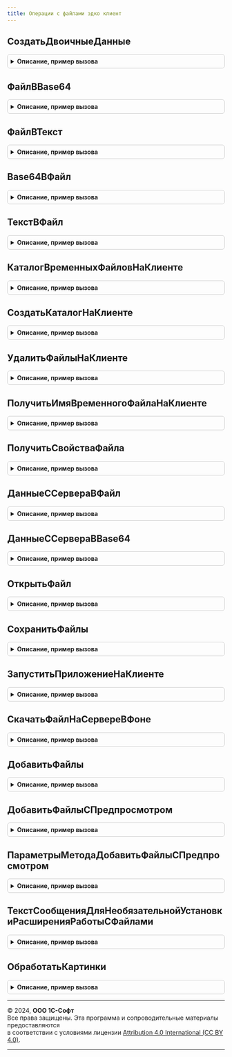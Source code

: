 ```yaml
---
title: Операции с файлами эдко клиент
---
```



## СоздатьДвоичныеДанные
<details style="margin: 1em 0; padding: 0.5em; border: 1px solid #ccc; border-radius: 6px;">

<summary style="font-weight: bold; cursor: pointer;">Описание, пример вызова</summary>

```bsl

// Создает объект для работы с файлами. При необходимо компонента будет установлена.
//
// Параметры:
//  ОповещениеОЗавершении  - ОписаниеОповещения - описание процедуры, принимающей результат.
//    Результат - Структура:
//      * Выполнено      - Булево - если Истина, то процедура успешно выполнена и получен результат, иначе см. ОписаниеОшибки.
//      * ДвоичныеДанные - AddIn  - объект используемый для работы с файлами. Работать напрямую с объектом запрещено.
//      * ОписаниеОшибки - Булево - описание ошибки выполнения.
//
//
//  ВыводитьСообщения - Булево - устанавливает признак необходимости выводить сообщения об ошибках.
//
Процедура СоздатьДвоичныеДанные(ОповещениеОЗавершении, ВыводитьСообщения = Истина) Экспорт
```

Пример вызова
```bsl
ОперацииСФайламиЭДКОКлиент.СоздатьДвоичныеДанные(ОповещениеОЗавершении, ВыводитьСообщения);
```
</details>

## ФайлВBase64
<details style="margin: 1em 0; padding: 0.5em; border: 1px solid #ccc; border-radius: 6px;">

<summary style="font-weight: bold; cursor: pointer;">Описание, пример вызова</summary>

```bsl

// Преобразует файл в строку Base64.
//
// Параметры:
//  ОповещениеОЗавершении - ОписаниеОповещения - описание процедуры, принимающей результат.
//    Результат - Структура:
//      * Выполнено      - Булево - если Истина, то процедура успешно выполнена и получен результат, иначе см. ОписаниеОшибки.
//      * ДвоичныеДанные - AddIn  - объект используемый для работы с файлами. Работать напрямую с объектом запрещено.
//      * ОписаниеОшибки - Строка - описание ошибки выполнения.
//      * СтрокаBase64   - Строка - файл преобразованный в Base64.
//
//  ИмяФайла          - Строка - файл, который необходимо преобразовать в  строку Base64.
//
//  ВыводитьСообщения - Булево - устанавливает признак необходимости выводить сообщения об ошибках.
//
//  ДвоичныеДанные    - AddIn  - объект используемый для работы с файлами. Если не задан, то будет создан новый.
//
//  ПроверятьСуществование - Булево - если необходимо, то будет установлено расширение работы с файлами для проверки существования
//
Процедура ФайлВBase64(ОповещениеОЗавершении, ИмяФайла, ВыводитьСообщения = Истина, ДвоичныеДанные = Неопределено, ПроверятьСуществование = Истина) Экспорт
```

Пример вызова
```bsl
ОперацииСФайламиЭДКОКлиент.ФайлВBase64(ОповещениеОЗавершении, ИмяФайла, ВыводитьСообщения, ДвоичныеДанные, ПроверятьСуществование);
```
</details>

## ФайлВТекст
<details style="margin: 1em 0; padding: 0.5em; border: 1px solid #ccc; border-radius: 6px;">

<summary style="font-weight: bold; cursor: pointer;">Описание, пример вызова</summary>

```bsl

// Читает файл как текст.
//
// Параметры:
//  ОповещениеОЗавершении - ОписаниеОповещения - описание процедуры, принимающей результат.
//    Результат - Структура:
//      * Выполнено      - Булево - если Истина, то процедура успешно выполнена и получен результат, иначе см. ОписаниеОшибки.
//      * ДвоичныеДанные - AddIn  - объект используемый для работы с файлами. Работать напрямую с объектом запрещено.
//      * ОписаниеОшибки - Строка - описание ошибки выполнения.
//      * Текст          - Строка - текст из файла.
//
//  ИмяФайла          - Строка - файл, который необходимо преобразовать в  строку Base64.
//
//  КодировкаТекста   - Строка - указывается кодировка текста в открываемом файле.
//
//  ВыводитьСообщения - Булево - устанавливает признак необходимости выводить сообщения об ошибках.
//
//  ДвоичныеДанные    - AddIn  - объект используемый для работы с файлами. Если не задан, то будет создан новый.
//
Процедура ФайлВТекст(ОповещениеОЗавершении, ИмяФайла, КодировкаТекста = "utf-8", ВыводитьСообщения = Истина, ДвоичныеДанные = Неопределено) Экспорт
```

Пример вызова
```bsl
ОперацииСФайламиЭДКОКлиент.ФайлВТекст(ОповещениеОЗавершении, ИмяФайла, КодировкаТекста, ВыводитьСообщения, ДвоичныеДанные);
```
</details>

## Base64ВФайл
<details style="margin: 1em 0; padding: 0.5em; border: 1px solid #ccc; border-radius: 6px;">

<summary style="font-weight: bold; cursor: pointer;">Описание, пример вызова</summary>

```bsl

// Преобразует строку Base64 в файл.
//
// Параметры:
//  ОповещениеОЗавершении - ОписаниеОповещения - описание процедуры, принимающей результат.
//    Результат - Структура:
//      * Выполнено      - Булево - если Истина, то процедура успешно выполнена и получен результат, иначе см. ОписаниеОшибки.
//      * ДвоичныеДанные - AddIn  - объект используемый для работы с файлами. Работать напрямую с объектом запрещено.
//      * ОписаниеОшибки - Строка - описание ошибки выполнения.
//      * ИмяФайла       - Строка - имя файла, в который был сохранен результат.
//
//  СтрокаBase64          - Строка - строка Base64, которую необходимо преобразовать в файл.
//
//  ИмяФайлаИлиРасширение - Строка - имя файла, в который необходимо сохранить результат.
//                                   Также можно указать только расширение создаваемого файла - ".расширение".
//
//  ВыводитьСообщения     - Булево - устанавливает признак необходимости выводить сообщения об ошибках.
//
//  ДвоичныеДанные        - AddIn  - объект используемый для работы с файлами. Если не задан, то будет создан новый.
//
Процедура Base64ВФайл(ОповещениеОЗавершении, СтрокаBase64, ИмяФайлаИлиРасширение = Неопределено, ВыводитьСообщения = Истина, ДвоичныеДанные = Неопределено) Экспорт
```

Пример вызова
```bsl
ОперацииСФайламиЭДКОКлиент.Base64ВФайл(ОповещениеОЗавершении, СтрокаBase64, ИмяФайлаИлиРасширение, ВыводитьСообщения, ДвоичныеДанные);
```
</details>

## ТекстВФайл
<details style="margin: 1em 0; padding: 0.5em; border: 1px solid #ccc; border-radius: 6px;">

<summary style="font-weight: bold; cursor: pointer;">Описание, пример вызова</summary>

```bsl

// Сохраняет текст в файл.
//
// Параметры:
//  ОповещениеОЗавершении - ОписаниеОповещения - описание процедуры, принимающей результат.
//    Результат - Структура:
//      * Выполнено      - Булево - если Истина, то процедура успешно выполнена и получен результат, иначе см. ОписаниеОшибки.
//      * ДвоичныеДанные - AddIn  - объект используемый для работы с файлами. Работать напрямую с объектом запрещено.
//      * ОписаниеОшибки - Строка - описание ошибки выполнения.
//      * ИмяФайла       - Строка - имя файла, в который был сохранен результат.
//
//  Текст                 - Строка - текст, которую необходимо записать в файл.
//
//  ИмяФайлаИлиРасширение - Строка - имя файла, в который необходимо сохранить результат.
//                                   Также можно указать только расширение создаваемого файла - ".расширение".
//
//  ВыводитьСообщения     - Булево - устанавливает признак необходимости выводить сообщения об ошибках.
//
//  ДвоичныеДанные        - AddIn  - объект используемый для работы с файлами. Если не задан, то будет создан новый.
//
Процедура ТекстВФайл(ОповещениеОЗавершении, Текст, ИмяФайлаИлиРасширение = Неопределено, ВыводитьСообщения = Истина, ДвоичныеДанные = Неопределено) Экспорт
```

Пример вызова
```bsl
ОперацииСФайламиЭДКОКлиент.ТекстВФайл(ОповещениеОЗавершении, Текст, ИмяФайлаИлиРасширение, ВыводитьСообщения, ДвоичныеДанные);
```
</details>

## КаталогВременныхФайловНаКлиенте
<details style="margin: 1em 0; padding: 0.5em; border: 1px solid #ccc; border-radius: 6px;">

<summary style="font-weight: bold; cursor: pointer;">Описание, пример вызова</summary>

```bsl

// Получает имя каталога, который используется программой для размещения временных файлов.
//
// Параметры:
//  ОповещениеОЗавершении - ОписаниеОповещения - описание процедуры, принимающей результат.
//    Результат - Структура:
//      * Выполнено      - Булево - если Истина, то процедура успешно выполнена и получен результат, иначе см. ОписаниеОшибки.
//      * ДвоичныеДанные - AddIn  - объект используемый для работы с файлами. Работать напрямую с объектом запрещено.
//      * ОписаниеОшибки - Строка - описание ошибки выполнения.
//      * ИмяКаталога    - Строка - имя каталога временных файлов пользователя, от имени которого запущено приложение.
//
//  ВыводитьСообщения - Булево - устанавливает признак необходимости выводить сообщения об ошибках.
//
//  ДвоичныеДанные    - AddIn  - объект используемый для работы с файлами. Если не задан, то будет создан новый.
//
Процедура КаталогВременныхФайловНаКлиенте(ОповещениеОЗавершении, ВыводитьСообщения = Истина, ДвоичныеДанные = Неопределено) Экспорт
```

Пример вызова
```bsl
ОперацииСФайламиЭДКОКлиент.КаталогВременныхФайловНаКлиенте(ОповещениеОЗавершении, ВыводитьСообщения, ДвоичныеДанные);
```
</details>

## СоздатьКаталогНаКлиенте
<details style="margin: 1em 0; padding: 0.5em; border: 1px solid #ccc; border-radius: 6px;">

<summary style="font-weight: bold; cursor: pointer;">Описание, пример вызова</summary>

```bsl

// Создает новый каталог в каталоге временных файлов.
//
// Параметры:
//  ОповещениеОЗавершении - ОписаниеОповещения - описание процедуры, принимающей результат.
//    Результат - Структура:
//      * Выполнено      - Булево - если Истина, то процедура успешно выполнена и получен результат, иначе см. ОписаниеОшибки.
//      * ДвоичныеДанные - AddIn  - объект используемый для работы с файлами. Работать напрямую с объектом запрещено.
//      * ОписаниеОшибки - Строка - описание ошибки выполнения.
//      * ИмяКаталога    - Строка - полное имя созданного каталога.
//
//  ВыводитьСообщения - Булево - устанавливает признак необходимости выводить сообщения об ошибках.
//
//  ДвоичныеДанные    - AddIn  - объект используемый для работы с файлами. Если не задан, то будет создан новый.
//
Процедура СоздатьКаталогНаКлиенте(ОповещениеОЗавершении, ВыводитьСообщения = Истина, ДвоичныеДанные = Неопределено) Экспорт
```

Пример вызова
```bsl
ОперацииСФайламиЭДКОКлиент.СоздатьКаталогНаКлиенте(ОповещениеОЗавершении, ВыводитьСообщения, ДвоичныеДанные);
```
</details>

## УдалитьФайлыНаКлиенте
<details style="margin: 1em 0; padding: 0.5em; border: 1px solid #ccc; border-radius: 6px;">

<summary style="font-weight: bold; cursor: pointer;">Описание, пример вызова</summary>

```bsl

// Удаляет указанные файлы.
//
// Параметры:
//  ОповещениеОЗавершении - ОписаниеОповещения - описание процедуры, принимающей результат.
//    Результат - Структура:
//      * Выполнено      - Булево - если Истина, то процедура успешно выполнена и получен результат, иначе см. ОписаниеОшибки.
//      * ОписаниеОшибки - Строка - описание ошибки выполнения.
//
//  Путь              - Строка - путь к удаляемым файлам.
//
//  ВыводитьСообщения - Булево - устанавливает признак необходимости выводить сообщения об ошибках.
//
Процедура УдалитьФайлыНаКлиенте(ОповещениеОЗавершении = Неопределено, Путь, ВыводитьСообщения = Ложь) Экспорт
```

Пример вызова
```bsl
ОперацииСФайламиЭДКОКлиент.УдалитьФайлыНаКлиенте(ОповещениеОЗавершении, Путь, ВыводитьСообщения);
```
</details>

## ПолучитьИмяВременногоФайлаНаКлиенте
<details style="margin: 1em 0; padding: 0.5em; border: 1px solid #ccc; border-radius: 6px;">

<summary style="font-weight: bold; cursor: pointer;">Описание, пример вызова</summary>

```bsl

// Получает уникальное имя временного файла.
//
// Параметры:
//  ОповещениеОЗавершении - ОписаниеОповещения - описание процедуры, принимающей результат.
//    Результат - Структура:
//      * Выполнено      - Булево - если Истина, то процедура успешно выполнена и получен результат, иначе см. ОписаниеОшибки.
//      * ДвоичныеДанные - AddIn  - объект используемый для работы с файлами. Работать напрямую с объектом запрещено.
//      * ОписаниеОшибки - Строка - описание ошибки выполнения.
//      * ИмяФайла       - Строка - полное имя временного файла.
//
//  Расширение        - Строка - указывает желаемое расширение имени временного файла.
//
//  ВыводитьСообщения - Булево - устанавливает признак необходимости выводить сообщения об ошибках.
//
//  ДвоичныеДанные    - AddIn  - объект используемый для работы с файлами. Если не задан, то будет создан новый.
//
Процедура ПолучитьИмяВременногоФайлаНаКлиенте(ОповещениеОЗавершении, Расширение = Неопределено, ВыводитьСообщения = Истина, ДвоичныеДанные = Неопределено) Экспорт
```

Пример вызова
```bsl
ОперацииСФайламиЭДКОКлиент.ПолучитьИмяВременногоФайлаНаКлиенте(ОповещениеОЗавершении, Расширение, ВыводитьСообщения, ДвоичныеДанные);
```
</details>

## ПолучитьСвойстваФайла
<details style="margin: 1em 0; padding: 0.5em; border: 1px solid #ccc; border-radius: 6px;">

<summary style="font-weight: bold; cursor: pointer;">Описание, пример вызова</summary>

```bsl

// Получает список свойств файла или каталога.
//
// Параметры:
//  ОповещениеОЗавершении - ОписаниеОповещения - описание процедуры, принимающей результат.
//    Результат - Структура:
//      * Выполнено      - Булево - если Истина, то процедура успешно выполнена и получен результат, иначе см. ОписаниеОшибки.
//      * СвойстваФайла  - Структура - свойства файла.
//        ** Имя              - Строка - имя файла.
//        ** ИмяБезРасширения - Строка - имя файла (без расширения).
//        ** ПолноеИмя        - Строка - полное имя файла (включающее путь к файлу).
//        ** Путь             - Строка - путь к файлу.
//        ** Расширение       - Строка - расширение имени файла.
//        ** Размер           - Число  - размер файла (в байтах).
//        ** Существует       - Булево - определяет, существует ли файл.
//        ** ЭтоКаталог       - Булево - если Истина, то каталог, иначе - файл.
//
//  ИмяФайла - Строка - полное имя файла или каталога.
//
Процедура ПолучитьСвойстваФайла(ОповещениеОЗавершении, ИмяФайла, ВыводитьСообщения = Ложь) Экспорт
```

Пример вызова
```bsl
ОперацииСФайламиЭДКОКлиент.ПолучитьСвойстваФайла(ОповещениеОЗавершении, ИмяФайла, ВыводитьСообщения);
```
</details>

## ДанныеССервераВФайл
<details style="margin: 1em 0; padding: 0.5em; border: 1px solid #ccc; border-radius: 6px;">

<summary style="font-weight: bold; cursor: pointer;">Описание, пример вызова</summary>

```bsl

// Получает данные с сервера из временного хранилища и сохраняет на клиенте.
//
// Параметры:
//  ОповещениеОЗавершении - ОписаниеОповещения - описание процедуры, принимающей результат.
//    Результат - Структура:
//      * Выполнено      - Булево - если Истина, то процедура успешно выполнена и получен результат, иначе см. ОписаниеОшибки.
//      * ДвоичныеДанные - AddIn  - объект используемый для работы с файлами. Работать напрямую с объектом запрещено.
//      * ОписаниеОшибки - Строка - описание ошибки выполнения.
//      * ИмяФайла       - Строка - имя файла, в который был сохранен результат.
//
//  Адрес                 - Строка - адрес файла во временном хранилище.
//
//  ИмяФайлаИлиРасширение - Строка - имя файла, в который необходимо сохранить результат.
//                                   Также можно указать только расширение создаваемого файла - ".расширение".
//
//  ВыводитьСообщения     - Булево - устанавливает признак необходимости выводить сообщения об ошибках.
//
//  ДвоичныеДанные        - AddIn  - объект используемый для работы с файлами. Если не задан, то будет создан новый.
//
Процедура ДанныеССервераВФайл(ОповещениеОЗавершении, Адрес, ИмяФайлаИлиРасширение = Неопределено, ВыводитьСообщения = Истина, ДвоичныеДанные = Неопределено) Экспорт
```

Пример вызова
```bsl
ОперацииСФайламиЭДКОКлиент.ДанныеССервераВФайл(ОповещениеОЗавершении, Адрес, ИмяФайлаИлиРасширение, ВыводитьСообщения, ДвоичныеДанные);
```
</details>

## ДанныеССервераВBase64
<details style="margin: 1em 0; padding: 0.5em; border: 1px solid #ccc; border-radius: 6px;">

<summary style="font-weight: bold; cursor: pointer;">Описание, пример вызова</summary>

```bsl

// Получает данные с сервера в виде Base64.
//
// Параметры:
//  Адрес - Строка - адрес файла во временном хранилище.
//
//  Возвращаемое значение:
//    Строка - файл преобразованный в Base64.
//
Функция ДанныеССервераВBase64(Адрес) Экспорт
```

Пример вызова
```bsl
Результат = ОперацииСФайламиЭДКОКлиент.ДанныеССервераВBase64(Адрес) 
```
</details>

## ОткрытьФайл
<details style="margin: 1em 0; padding: 0.5em; border: 1px solid #ccc; border-radius: 6px;">

<summary style="font-weight: bold; cursor: pointer;">Описание, пример вызова</summary>

```bsl

// Открывает файл с использованием ассоциированного с ним приложения.
//
// Параметры:
//  ПолноеИмяФайлаИлиАдрес - Строка - полное имя файла, который необходимо открыть.
//                                  - адрес файла на сервере во временном хранилище.
//
//  ИмяФайла               - Строка - указывается имя, с которым необходимо сохранить файл, полученный с сервера.
//
//  ВыводитьСообщения      - Булево - устанавливает признак необходимости выводить сообщения об ошибках.
//
Процедура ОткрытьФайл(ПолноеИмяФайлаИлиАдрес, ИмяФайла = "", ВыводитьСообщения = Истина) Экспорт
```

Пример вызова
```bsl
ОперацииСФайламиЭДКОКлиент.ОткрытьФайл(ПолноеИмяФайлаИлиАдрес, ИмяФайла, ВыводитьСообщения);
```
</details>

## СохранитьФайлы
<details style="margin: 1em 0; padding: 0.5em; border: 1px solid #ccc; border-radius: 6px;">

<summary style="font-weight: bold; cursor: pointer;">Описание, пример вызова</summary>

```bsl

// Сохраняет файлы в файловую систему.
//
// Параметры:
//  СохраняемыеФайлы - Массив - описания сохраняемых файлов. Массив структур.
//    * Имя   - Строка - имя сохраняемого файла
//    * Адрес - Строка - адрес с данными в памяти, подлежащие сохранению в файл
//                   - Сруктура - описания сохраняемого файла.
//    * Имя   - Строка - имя сохраняемого файла
//    * Адрес - Строка - адрес с данными в памяти, подлежащие сохранению в файл
//                   - Массив - описания сохраняемых файлов. Массив описаний передаваемых файлов.
//                   - ОписаниеПередаваемогоФайла - описания сохраняемого файла.
//
//  КаталогСохранения - Строка - каталог сохранения файлов.
//    Если не указан, то будет отображен диалог выбора каталога.
//    Если в СохраняемыеФайлы передан массив описаний, то данный параметр игнорируется.
//
//  ВыводитьСообщения - Булево - устанавливает признак необходимости выводить сообщения об ошибках.
//
Процедура СохранитьФайлы(СохраняемыеФайлы, КаталогСохранения = Неопределено, ВыводитьСообщения = Истина) Экспорт
```

Пример вызова
```bsl
ОперацииСФайламиЭДКОКлиент.СохранитьФайлы(СохраняемыеФайлы, КаталогСохранения, ВыводитьСообщения);
```
</details>

## ЗапуститьПриложениеНаКлиенте
<details style="margin: 1em 0; padding: 0.5em; border: 1px solid #ccc; border-radius: 6px;">

<summary style="font-weight: bold; cursor: pointer;">Описание, пример вызова</summary>

```bsl

// Выполняет запуск внешнего приложения либо открытие файла с использованием ассоциированного с ним приложения.
//
// Параметры:
//  ОповещениеОЗавершении - ОписаниеОповещения, Неопределено - описание процедуры, принимающей результат.
//    Результат - Структура:
//      * Выполнено      - Булево - если Истина, то процедура успешно выполнена и получен результат, иначе см. ОписаниеОшибки.
//      * ДвоичныеДанные - AddIn  - объект используемый для работы с файлами. Работать напрямую с объектом запрещено.
//      * ОписаниеОшибки - Строка - описание ошибки выполнения.
//      * КодВозврата    - Число        - код возврата.
//                       - Неопределено - ДождатьсяЗавершения не указан.
//
//  СтрокаКоманды              - Строка - командная строка для запуска приложения либо имя файла, ассоциированного
//                                        с некоторым приложением.
//
//  ДождатьсяЗавершения        - Булево - определяет нужно ли дожидаться завершения запущенного приложения перед
//                                        продолжением работы.
//
//  ВыводитьСообщения          - Булево - устанавливает признак необходимости выводить сообщения об ошибках.
//
//  СсылкаДляПереходаПриОшибке - Строка - ссылка, по которой перейти в случае ошибки
//
Процедура ЗапуститьПриложениеНаКлиенте( Экспорт
```

Пример вызова
```bsl
ОперацииСФайламиЭДКОКлиент.ЗапуститьПриложениеНаКлиенте();
```
</details>

## СкачатьФайлНаСервереВФоне
<details style="margin: 1em 0; padding: 0.5em; border: 1px solid #ccc; border-radius: 6px;">

<summary style="font-weight: bold; cursor: pointer;">Описание, пример вызова</summary>

```bsl

// Получает файл из Интернета по протоколу http(s) и сохраняет его во временном хранилище на сервере.
//
// Параметры:
//  ОповещениеОЗавершении - ОписаниеОповещения - описание процедуры, принимающей результат.
//    Результат - Структура:
//      * Выполнено      - Булево - если Истина, то процедура успешно выполнена и получен результат, иначе см. ОписаниеОшибки.
//      * АдресФайла     - Строка - адрес файла во временном хранилище.
//      * ИмяФайла       - Строка - имя файла, полученное из URL.
//      * ОписаниеОшибки - Строка - описание ошибки выполнения.
//
//  URL                   - Строка - url файла в формате [Протокол://]<Сервер>/<Путь к файлу на сервере>.
//  Параметры             - Структуруа - дополнительные параметры для "тонкой" настройки.
//    * ПоясняющийТекст - Строка - текст, который будет показываться в форме индикатора загрузки.
//    * ВладелецФормы   - ФормаКлиентскогоПриложения - форма, которая будет указана в качестве владельца в форме индикатора.
//
Процедура СкачатьФайлНаСервереВФоне(ОповещениеОЗавершении, Знач URL, Знач Параметры = Неопределено) Экспорт
```

Пример вызова
```bsl
ОперацииСФайламиЭДКОКлиент.СкачатьФайлНаСервереВФоне(ОповещениеОЗавершении, URL, Параметры);
```
</details>

## ДобавитьФайлы
<details style="margin: 1em 0; padding: 0.5em; border: 1px solid #ccc; border-radius: 6px;">

<summary style="font-weight: bold; cursor: pointer;">Описание, пример вызова</summary>

```bsl

// Помещает выбранные пользователем файлы во временное хранилище.
// Параметры:
//  ОповещениеОЗавершении - ОписаниеОповещения - описание процедуры, принимающей результат.
//    Результат - Структура:
//      * Выполнено      - Булево - если Истина, то процедура успешно выполнена и получен результат, иначе см. ОписаниеОшибки.
//      * ОписанияФайлов - Массив - описания файлов во временном хранилище.
//          ** Имя   - Строка - имя файла.
//          ** Адрес - Строка - адрес файла во временном хранилище.
//          ** Размер - Число - размер файла в байтах. Возвращается если задан параметр Параметры.ВозвращатьРазмер.
//      * ОписаниеОшибки - Строка - описание ошибки выполнения.
//
//  ИдентификаторФормы - УникальныйИдентификатор - уникальный идентификатор формы.
//                       Файлы помещаются во временное хранилище и автоматически удаляется после удаления объекта формы.
//  Заголовок          - Строка - текст заголовка окна диалога выбора файлов.
//  Параметры - Структура - дополнительные настройки.
//    * Фильтр - Строка - набор файловых фильтров. См. ДиалогВыбораФайла.Фильтр.
//    * МаксимальныйРазмерФайла - Число - максимальный размер файла в байтах, который можно добавить. 0 - значение неограничено.
//    * ВозвращатьРазмер - Булево - если Истина, то дополниетельно будет получен размер по каждому файлу.
//    * ДопустимыеТипыФайлов - Строка - допустимые типы файлов. Пример: "jpeg;jpg".
//    * МножественныйВыбор - Булево - Если Истина, то при наличии расширения работы с файлами можно выбрать несколько файлов. По умолчанию Истина.
//    * Требования - Структура - см ТребованияКСканам(). Если указаны, то будет выполнено преобразование файлов к этим требованиям.
//
//  ВозможноПродолжениеБезУстановкиРасширения - Булево - возможно ли продолжить без установки расширения работы с файлами.
//
Процедура ДобавитьФайлы(ОповещениеОЗавершении, ИдентификаторФормы = Неопределено, Заголовок = "", Параметры = Неопределено, ВозможноПродолжениеБезУстановкиРасширения = Истина) Экспорт
```

Пример вызова
```bsl
ОперацииСФайламиЭДКОКлиент.ДобавитьФайлы(ОповещениеОЗавершении, ИдентификаторФормы, Заголовок, Параметры, ВозможноПродолжениеБезУстановкиРасширения);
```
</details>

## ДобавитьФайлыСПредпросмотром
<details style="margin: 1em 0; padding: 0.5em; border: 1px solid #ccc; border-radius: 6px;">

<summary style="font-weight: bold; cursor: pointer;">Описание, пример вызова</summary>

```bsl

// Добавляет сканы через форму предпросмотра
//
// Параметры:
//  ОповещениеОЗавершении - ОписаниеОповещения - описание процедуры, принимающей результат.
//    Результат - Структура:
//      * Выполнено      - Булево - если Истина, то процедура успешно выполнена.
//      * Файлы - Массив - описания файлов во временном хранилище.
//          ** ИсходноеИмя   - Строка - имя файла.
//          ** Адрес         - Строка - адрес файла во временном хранилище.
//          ** Размер        - Число - размер файла в байтах.
//
//  ИдентификаторФормы - УникальныйИдентификатор - уникальный идентификатор формы.
//                       Файлы помещаются во временное хранилище и автоматически удаляется после удаления объекта формы.
//  Заголовок          - Строка - текст заголовка окна диалога выбора файлов.
//  Параметры          - Структура - см метод ПараметрыМетодаДобавитьФайлыСПредпросмотром
//
Процедура ДобавитьФайлыСПредпросмотром(ОповещениеОЗавершении, ИдентификаторФормы, Заголовок, Параметры) Экспорт
```

Пример вызова
```bsl
ОперацииСФайламиЭДКОКлиент.ДобавитьФайлыСПредпросмотром(ОповещениеОЗавершении, ИдентификаторФормы, Заголовок, Параметры) 
```
</details>

## ПараметрыМетодаДобавитьФайлыСПредпросмотром
<details style="margin: 1em 0; padding: 0.5em; border: 1px solid #ccc; border-radius: 6px;">

<summary style="font-weight: bold; cursor: pointer;">Описание, пример вызова</summary>

```bsl

Функция ПараметрыМетодаДобавитьФайлыСПредпросмотром() Экспорт
```

Пример вызова
```bsl
Результат = ОперацииСФайламиЭДКОКлиент.ПараметрыМетодаДобавитьФайлыСПредпросмотром() 
```
</details>

## ТекстСообщенияДляНеобязательнойУстановкиРасширенияРаботыСФайлами
<details style="margin: 1em 0; padding: 0.5em; border: 1px solid #ccc; border-radius: 6px;">

<summary style="font-weight: bold; cursor: pointer;">Описание, пример вызова</summary>

```bsl

Функция ТекстСообщенияДляНеобязательнойУстановкиРасширенияРаботыСФайлами() Экспорт
```

Пример вызова
```bsl
Результат = ОперацииСФайламиЭДКОКлиент.ТекстСообщенияДляНеобязательнойУстановкиРасширенияРаботыСФайлами() 
```
</details>

## ОбработатьКартинки
<details style="margin: 1em 0; padding: 0.5em; border: 1px solid #ccc; border-radius: 6px;">

<summary style="font-weight: bold; cursor: pointer;">Описание, пример вызова</summary>

```bsl

// Преобразовывает изображения в соотвествии с указанными параметрами.
// Файлы, которые не являются изображениями будут возвращены без преобразования.
// Файлы, на преобразовании которых возникла ошибка, не добавляются в Результат.ОписанияФайлов
//
// Параметры:
//  ОповещениеОЗавершении	 - ОписаниеОповещения - описание процедуры, принимающей результат. -
//    Результат - Массив структур - Если массив пустой, значит не удалось обработать ни один файл.
//      * Выполнено      - Булево - если Истина, означает, что возвращено хотя бы один элемент в ОписанияФайлов.
//      * Отменено       - Булево - если Истина, означает загрузка файлов была полностью отменена.
//      * ОписанияФайлов - Массив - описания файлов во временном хранилище.
//          ** Имя   - Строка - имя файла (после обработки может измениться расширение).
//          ** Адрес - Строка - адрес файла во временном хранилище.
//          ** Идентификатор - Произвольный - Произвольное сериализуемое значение для дополнительной идентификации/принадлежности файла при необходимости.
//  * ОписанияФайлов - Массив - описания файлов во временном хранилище.
//     ** Имя   - Строка - имя файла.
//     ** Адрес - Строка - адрес файла во временном хранилище.
//     ** Размер - Число - размер в байтах.
//     ** Идентификатор - Произвольный - Значение сохраняется из входящего параметра.
//     ** Размер - Число - Размер в байта.
//  Требования - Структура - дополнительные настройки, см ТребованияКСканам(). Все эти требования можно посмотреть в свойствах картинки Windows.
//    Обязательные:
//    * ДопустимыеТипыФайлов - Строка - допустимые типы файлов. Пример: "jpeg;jpg".
//                           - Массив - Массив форматов (ФорматКартинки) или строк (расширений) или смешанный (форматов и расширений)
//    * РасширениеПоУмолчанию - Строка - расширение без точки, которое будет указано для картинки неподходящего формата.
//    Необязательные:
//    * ГлубинаЦвета - ГлубинаЦвета, Неопределено - Строка из перечисления Системные перечисления/Интерфейсные/ГлубинаЦвета.
//        Нужна именно срока, так как перечисление ГлубинаЦвета не сериализируется.
//        Если указано, что "Количество бит на компонент = 8" и "Компоненты цвета = 3", то это означает глубинау цвета БитНаПиксел24 (8*3)
//    * ПреобразоватьВОттенкиСерого - Булево - Истина, если надо преобразовать в оттенки серого.
//        ПреобразоватьВОттенкиСерого будет работать только для PNG и TIFF (См СП для ПреобразоватьВОттенкиСерого)
//        Если указано "Цветность: 256 оттенков серого", то нужно ГлубинаЦвета - БитНаПиксел8 и ПреобразоватьВОттенкиСерого = Истина,
//        так как при 8-би́тном цвете максимальное количество цветов, которые могут быть отображены одновременно - 256 (2^8)
//    * МинимальнаяПлотность - Число (число точек на дюйм (DPI)) - минимально допустимая плотность (разрешение) изображения. 0 - значение неограничено.
//    * МаксимальнаяПлотность - Число (число точек на дюйм (DPI)) - максимально допустимая плотность (разрешение) изображения. 0 - значение неограничено.
//    * МаксимальныйРазмерФайла - Число - максимальный размер файла в байтах, который можно добавить. 0 - значение неограничено.
//    * Пояснение - Строка - Любой текст, который нужно вывести в форме требования к сканам
//
Процедура ОбработатьКартинки(ОповещениеОЗавершении, ОписанияФайлов, Требования, ИдентификаторВладельца) Экспорт
```

Пример вызова
```bsl
ОперацииСФайламиЭДКОКлиент.ОбработатьКартинки(ОповещениеОЗавершении, ОписанияФайлов, Требования, ИдентификаторВладельца) 
```
</details>

---

© 2024, **ООО 1С-Софт**  
Все права защищены. Эта программа и сопроводительные материалы предоставляются  
в соответствии с условиями лицензии [Attribution 4.0 International (CC BY 4.0)](https://creativecommons.org/licenses/by/4.0/legalcode).

---
